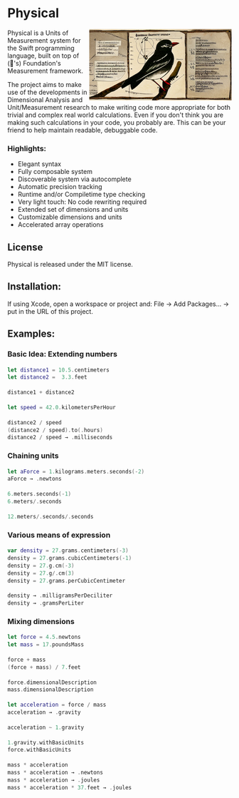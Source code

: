 # Physical

<img align="right" src="logo.png">

Physical is a Units of Measurement system for the Swift programming language, built on top of ('s) Foundation's Measurement framework.

The project aims to make use of the developments in Dimensional Analysis and Unit/Measurement research to make writing code more appropriate for both trivial and complex real world calculations. Even if you don't think you are making such calculations in your code, you probably are. This can be your friend to help maintain readable, debuggable code.

### Highlights:

* Elegant syntax
* Fully composable system
* Discoverable system via autocomplete
* Automatic precision tracking
* Runtime and/or Compiletime type checking
* Very light touch: No code rewriting required
* Extended set of dimensions and units
* Customizable dimensions and units
* Accelerated array operations

## License

Physical is released under the MIT license.

## Installation:

If using Xcode, open a workspace or project and: File → Add Packages... → put in the URL of this project.

## Examples:

### Basic Idea: Extending numbers

```swift
let distance1 = 10.5.centimeters
let distance2 =  3.3.feet

distance1 + distance2

let speed = 42.0.kilometersPerHour

distance2 / speed
(distance2 / speed).to(.hours)
distance2 / speed → .milliseconds
```

### Chaining units

```swift
let aForce = 1.kilograms.meters.seconds(-2)
aForce → .newtons

6.meters.seconds(-1)
6.meters/.seconds

12.meters/.seconds/.seconds
```

### Various means of expression

```swift
var density = 27.grams.centimeters(-3)
density = 27.grams.cubicCentimeters(-1)
density = 27.g.cm(-3)
density = 27.g/.cm(3)
density = 27.grams.perCubicCentimeter

density → .milligramsPerDeciliter
density → .gramsPerLiter
```

### Mixing dimensions

```swift
let force = 4.5.newtons
let mass = 17.poundsMass

force + mass
(force + mass) / 7.feet

force.dimensionalDescription
mass.dimensionalDescription

let acceleration = force / mass
acceleration → .gravity

acceleration ~ 1.gravity

1.gravity.withBasicUnits
force.withBasicUnits

mass * acceleration
mass * acceleration → .newtons
mass * acceleration → .joules
mass * acceleration * 37.feet → .joules
```


